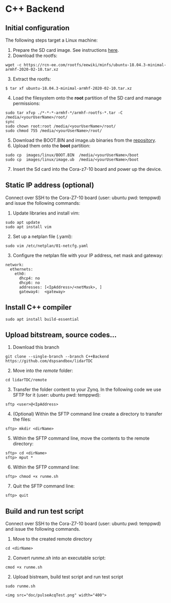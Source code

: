 # C++ Backend
## Initial configuration 
The following steps target a Linux machine: 

1. Prepare the SD card image. See instructions [here](https://xilinx-wiki.atlassian.net/wiki/spaces/A/pages/18842385/How+to+format+SD+card+for+SD+boot). 
2. Download the rootfs:
```
wget -c https://rcn-ee.com/rootfs/eewiki/minfs/ubuntu-18.04.3-minimal-armhf-2020-02-10.tar.xz 
```
3. Extract the rootfs:
```
$ tar xf ubuntu-18.04.3-minimal-armhf-2020-02-10.tar.xz 
```
4. Load the filesystem onto the **root** partition of the SD card and manage permissions:
```
sudo tar xfvp ./*-*-*-armhf-*/armhf-rootfs-*.tar -C /media/<yourUserName>/root/
sync
sudo chown root:root /media/<yourUserName>/root/
sudo chmod 755 /media/<yourUserName>/root/ 
```
5. Download the BOOT.BIN and image.ub binaries from the [repository](https://github.com/dspsandbox/ZynqUbuntu/tree/master/Cora-Z7-10/PetaLinux/images/linux).
6. Upload them onto the **boot** partition:
```
sudo cp  images/linux/BOOT.BIN  /media/<yourUserName>/boot
sudo cp  images/linux/image.ub  /media/<yourUserName>/boot 
```
7. Insert the Sd card into the Cora-z7-10 board and power up the device.

## Static IP address (optional)
Connect over SSH to the Cora-Z7-10 board (user: ubuntu pwd: temppwd) and issue the following commands:
1. Update libraries and install vim:
```
sudo apt update
sudo apt install vim
```
2. Set up a netplan file (.yaml):
```
sudo vim /etc/netplan/01-netcfg.yaml
```
3. Configure the netplan file with your IP address, net mask and gateway:
```
network:
  ethernets:
    eth0:
      dhcp4: no
      dhcp6: no
      addresses: [<IpAddress>/<netMask>, ]
      gateway4:  <gateway>
```
## Install C++ compiler 
```
sudo apt install build-essential
```

## Upload bitstream, source codes...
1. Download this branch
```
git clone --single-branch --branch C++Backend https://github.com/dspsandbox/lidarTDC
```
2. Move into the *remote* folder:
```
cd lidarTDC/remote
```
3. Transfer the folder content to your Zynq. In the following code we use SFTP for it (user: ubuntu pwd: temppwd):
```
sftp <user>@<IpAddress>
```
4. (Optional) Within the SFTP command line create a directory to transfer the files:
```
sftp> mkdir <dirName>
```
5. Within the SFTP command line, move the contents to the remote directory:
```
sftp> cd <dirName>
sftp> mput *
```
6. Within the SFTP command line: 
```
sftp> chmod +x runme.sh
```
7. Quit the SFTP command line:
```
sftp> quit
```

## Build and run test script 
Connect over SSH to the Cora-Z7-10 board (user: ubuntu pwd: temppwd) and issue the following commands.
1. Move to the created remote directory
```
cd <dirName>
```
2. Convert *runme.sh* into an executable script:
```
cmod +x runme.sh
```
2. Upload bistream, build test script and run test script
```
sudo runme.sh

<img src="doc/pulseAcqTest.png" width="400">
